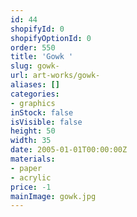 ```yaml
---
id: 44
shopifyId: 0
shopifyOptionId: 0
order: 550
title: 'Gowk '
slug: gowk-
url: art-works/gowk-
aliases: []
categories:
- graphics
inStock: false
isVisible: false
height: 50
width: 35
date: 2005-01-01T00:00:00Z
materials:
- paper
- acrylic
price: -1
mainImage: gowk.jpg
---
```

